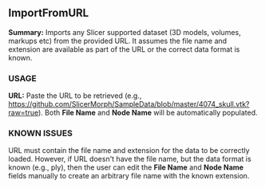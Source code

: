 ## ImportFromURL
**Summary:** Imports any Slicer supported dataset (3D models, volumes, markups etc) from the provided URL. It assumes the file name and extension are available as part of the URL or the correct data format is known.

### USAGE
**URL:** Paste the URL to be retrieved (e.g., https://github.com/SlicerMorph/SampleData/blob/master/4074_skull.vtk?raw=true). Both **File Name** and **Node Name** will be automatically populated.

### KNOWN ISSUES
URL must contain the file name and extension for the data to be correctly loaded. However, if URL doesn't have the file name, but the data format is known (e.g., ply), then the user can edit the **File Name** and **Node Name** fields manually to create an arbitrary file name with the known extension.


